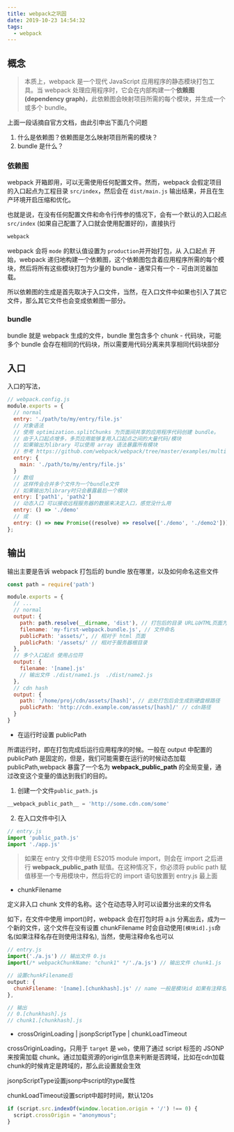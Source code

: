 ```yaml
---
title: webpack之巩固
date: 2019-10-23 14:54:32
tags:
  - webpack
---
```


## 概念

> 本质上，webpack 是一个现代 JavaScript 应用程序的静态模块打包工具。当 webpack 处理应用程序时，它会在内部构建一个**依赖图(dependency graph)**，此依赖图会映射项目所需的每个模块，并生成一个或多个 bundle。

上面一段话摘自官方文档，由此引申出下面几个问题

1. 什么是依赖图？依赖图是怎么映射项目所需的模块？
2. bundle 是什么？

### 依赖图

webpack 开箱即用，可以无需使用任何配置文件。然而，webpack 会假定项目的入口起点为工程目录 `src/index`，然后会在 `dist/main.js` 输出结果，并且在生产环境开启压缩和优化。

也就是说，在没有任何配置文件和命令行传参的情况下，会有一个默认的入口起点 `src/index` (如果自己配置了入口就会使用配置好的)，直接执行

```cmd
webpack
```

webpack 会将 `mode` 的默认值设置为 `production`并开始打包，从 入口起点 开始，webpack 递归地构建一个依赖图，这个依赖图包含着应用程序所需的每个模块，然后将所有这些模块打包为少量的 bundle - 通常只有一个 - 可由浏览器加载。

所以依赖图的生成是首先取决于入口文件，当然，在入口文件中如果也引入了其它文件，那么其它文件也会变成依赖图一部分。

### bundle

bundle 就是 webpack 生成的文件，bundle 里包含多个 chunk - 代码块，可能多个 bundle 会存在相同的代码块，所以需要用代码分离来共享相同代码块部分

## 入口

入口的写法，

```javascript
// webpack.config.js
module.exports = {
  // normal
  entry: './path/to/my/entry/file.js'
  // 对象语法
  // 使用 optimization.splitChunks 为页面间共享的应用程序代码创建 bundle。
  // 由于入口起点增多，多页应用能够复用入口起点之间的大量代码/模块
  // 如果输出为library 可以使用 array 语法暴露所有模块
  // 参考 https://github.com/webpack/webpack/tree/master/examples/multi-part-library
  entry: {
    main: './path/to/my/entry/file.js'
  }
  // 数组
  // 这样传会合并多个文件为一个bundle文件
  // 如果输出为library时只会暴露最后一个模块
  entry: ['path1', 'path2']
  // 动态入口 可以接收远程服务器的数据来决定入口，感觉没什么用
  entry: () => './demo'
  // 或
  entry: () => new Promise((resolve) => resolve(['./demo', './demo2']))
};


```

## 输出

输出主要是告诉 webpack 打包后的 bundle 放在哪里，以及如何命名这些文件

```javascript
const path = require('path')

module.exports = {
  // ...
  // normal
  output: {
    path: path.resolve(__dirname, 'dist'), // 打包后的目录 URL以HTML页面为基准
    filename: 'my-first-webpack.bundle.js', // 文件命名
    publicPath: 'assets/', // 相对于 html 页面
    publicPath: '/assets/' // 相对于服务器根目录
  },
  // 多个入口起点 使用占位符
  output: {
    filename: '[name].js'
    // 输出文件 ./dist/name1.js  ./dist/name2.js
  },
  // cdn hash
  output: {
    path: '/home/proj/cdn/assets/[hash]', // 此处打包后会生成到硬盘根路径
    publicPath: 'http://cdn.example.com/assets/[hash]/' // cdn路径
  }
}
```

- 在运行时设置 publicPath

所谓运行时，即在打包完成后运行应用程序的时候。一般在 output 中配置的 publicPath 是固定的，但是，我们可能需要在运行的时候动态加载 publicPath,webpack 暴露了一个名为 **webpack_public_path** 的全局变量，通过改变这个变量的值达到我们的目的。

1. 创建一个文件`public_path.js`

```javascript
__webpack_public_path__ = 'http://some.cdn.com/some'
```

2. 在入口文件中引入

```javascript
// entry.js
import 'public_path.js'
import './app.js'
```

> 如果在 entry 文件中使用 ES2015 module import，则会在 import 之后进行 **webpack_public_path** 赋值。在这种情况下，你必须将 public path 赋值移至一个专用模块中，然后将它的 import 语句放置到 entry.js 最上面

- chunkFilename

定义非入口 chunk 文件的名称。这个在动态导入时可以设置分出来的文件名

如下，在文件中使用 import()时，webpack 会在打包时将 a.js 分离出去，成为一个新的文件，这个文件在没有设置 chunkFilename 时会自动使用`[模块id].js`命名(如果注释名存在则使用注释名), 当然，使用注释命名也可以

```javascript
// entry.js
import('./a.js') // 输出文件 0.js
import(/* webpackChunkName: "chunk1" */'./a.js') // 输出文件 chunk1.js

// 设置chunkFilename后
output: {
  chunkFilename: '[name].[chunkhash].js' // name 一般是模块id 如果有注释名则使用注释名
},

// 输出
// 0.[chunkhash].js
// chunk1.[chunkhash].js
```

- crossOriginLoading | jsonpScriptType | chunkLoadTimeout

crossOriginLoading，只用于 `target` 是 `web`，使用了通过 script 标签的 JSONP 来按需加载 chunk。通过加载资源的origin信息来判断是否跨域，比如在cdn加载chunk的时候肯定是跨域的，那么此设置就会生效

jsonpScriptType设置jsonp中script的type属性

chunkLoadTimeout设置script中超时时间，默认120s

```javascript
if (script.src.indexOf(window.location.origin + '/') !== 0) {
  script.crossOrigin = "anonymous";
}
```
